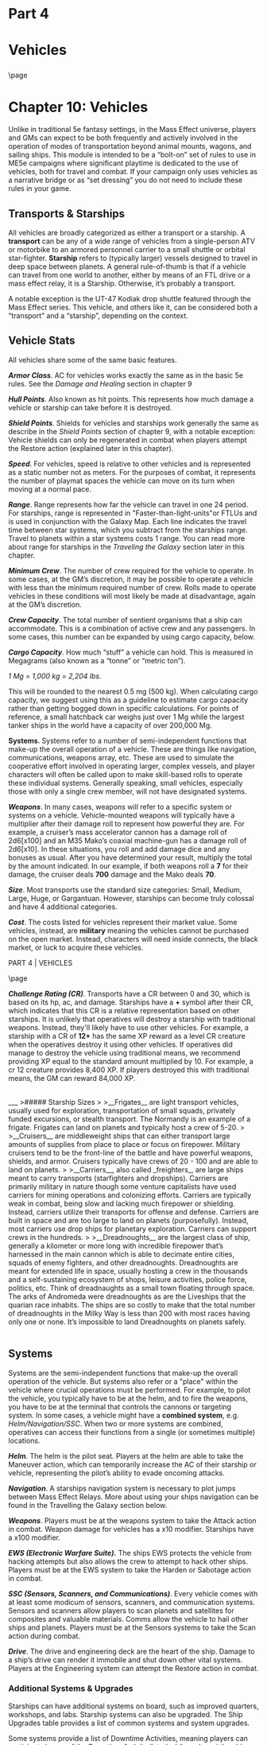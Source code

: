 <style>
  .phb#p1{ text-align:center; }
  .phb#p1:after{ display:none; }
</style>

<div style='margin-top:450px;'></div>

# Part 4
# Vehicles

<div style='margin-top:25px'></div>
\page

# Chapter 10: Vehicles
Unlike in traditional 5e fantasy settings, in the Mass Effect universe, players and GMs can expect to be both
frequently and actively involved in the operation of modes of transportation beyond animal mounts, wagons, and
sailing ships. This module is intended to be a “bolt-on” set of rules to use in ME5e campaigns where significant
playtime is dedicated to the use of vehicles, both for travel and combat. If your campaign only uses
vehicles as a narrative bridge or as “set dressing” you do not need to include these rules in your game.

## Transports & Starships
All vehicles are broadly categorized as either a transport or a starship. A __transport__ can be any of a wide range of
vehicles from a single-person ATV or motorbike to an armored personnel carrier to a small shuttle or orbital star-fighter.
__Starship__ refers to (typically larger) vessels designed to travel in deep space between planets. A general
rule-of-thumb is that if a vehicle can travel from one world to another, either by means of an FTL drive or a mass
effect relay, it is a Starship. Otherwise, it’s probably a transport.

<v-alert type="info" :value="true">
A notable exception is the UT-47 Kodiak drop shuttle featured through the Mass Effect series. This vehicle, and others
like it, can be considered both a “transport” and a “starship”, depending on the context.
</v-alert>

## Vehicle Stats
All vehicles share some of the same basic features.

___Armor Class___. AC for vehicles works exactly the same as in the basic 5e rules. See the _Damage and Healing_ section in chapter 9

___Hull Points___. Also known as hit points. This represents how much damage a vehicle or starship can take before it is destroyed.

___Shield Points___. Shields for vehicles and starships work generally the same as describe in the _Shield Points_ section
of chapter 9, with a notable exception: Vehicle shields can only be regenerated in combat when players attempt the
Restore action (explained later in this chapter).


___Speed___. For vehicles, speed is relative to other vehicles and is represented as a static number not as meters. For
the purposes of combat, it represents the number of playmat spaces the vehicle can move on its turn when moving
at a normal pace.

___Range___. Range represents how far the vehicle can travel in one 24 period. For starships, range is represented in "Faster-than-light-units"or FTLUs and is used in conjunction with the Galaxy Map. Each line indicates the travel time between star systems, which you subtract from the starships range.
Travel to planets within a star systems costs 1 range. You can read more about range for starships in the
_Traveling the Galaxy_ section later in this chapter.

___Minimum Crew___. The number of crew required for the vehicle to operate. In some cases, at the GM’s discretion, it may be possible to operate a vehicle with less than the minimum required number of crew. Rolls made to operate vehicles in these conditions will most likely be made at disadvantage, again at the GM’s discretion.

___Crew Capacity___. The total number of sentient organisms that a ship can accommodate. This is a combination of active crew and any passengers.
In some cases, this number can be expanded by using cargo capacity, below.

___Cargo Capacity___. How much “stuff” a vehicle can hold. This is measured in Megagrams (also known as a “tonne” or “metric ton”).

_1 Mg = 1,000 kg = 2,204 lbs._

This will be rounded to the nearest 0.5 mg (500 kg). When calculating cargo
capacity, we suggest using this as a guideline to estimate cargo capacity rather than getting bogged down in specific
calculations. For points of reference, a small hatchback car weighs just over 1 Mg while the largest tanker ships
in the world have a capacity of over 200,000 Mg.

__Systems__. Systems refer to a number of semi-independent functions that make-up the overall operation of a vehicle. These are
things like navigation, communications, weapons array, etc. These are used to simulate the cooperative effort involved
in operating larger, complex vessels, and player characters will often be called upon to make skill-based rolls to
operate these individual systems. Generally speaking, small vehicles, especially those with only a single crew member,
will not have designated systems.

___Weapons___. In many cases, weapons will refer to a specific system or systems on a vehicle. Vehicle-mounted weapons will
typically have a multiplier after their damage roll to represent how powerful they are. For example, a cruiser’s mass
accelerator cannon has a damage roll of 2d6[x100] and an M35 Mako’s coaxial machine-gun has a damage roll of 2d6[x10].
In these situations, you roll and add damage dice and any bonuses as usual. After you have determined your result,
multiply the total by the amount indicated. In our example, if both weapons roll a __7__ for their damage, the cruiser
deals __700__ damage and the Mako deals __70__.

___Size___. Most transports use the standard size categories: Small, Medium, Large, Huge, or Gargantuan. However,
starships can become truly colossal and have 4 additional categories.

___Cost___. The costs listed for vehicles represent their market value. Some vehicles, instead, are __military__ meaning the vehicles
cannot be purchased on the open market. Instead, characters will need inside connects, the black market, or luck
to acquire these vehicles.




<div class='pageNumber auto'></div>
<div class='footnote'>PART 4 | VEHICLES</div>

\page



__*Challenge Rating (CR)*__. Transports have a CR between 0 and 30, which is based on its hp, ac, and damage. Starships have a __+__ symbol after their CR, which indicates that this CR is a relative representation based on other starships. It is unlikely that operatives will destroy a starship with traditional weapons. Instead, they'll likely have to use other vehicles. For example, a starship with a CR of __12+__ has the same XP reward as a level CR creature when the operatives destroy it
using other vehicles. If operatives did manage to destroy the vehicle using traditional means, we recommend providing XP equal to the standard amount multiplied by 10. For example, a cr 12 creature provides 8,400 XP. If players destroyed this with traditional means, the GM can reward 84,000 XP.

<br>
___
>##### Starship Sizes
>
>__Frigates__ are light transport vehicles, usually used for exploration, transportation of small squads, privately
funded excursions, or stealth transport. The Normandy is an example of a frigate. Frigates can land on planets and
typically host a crew of 5-20.
>
>__Cruisers__ are middleweight ships that can either transport large amounts of supplies from place to place or focus on
firepower. Military cruisers tend to be the front-line of the battle and have powerful weapons, shields, and armor.
Cruisers typically have crews of 20 - 100 and are able to land on planets.
>
>__Carriers__, also called _freighters_,
are large ships meant to carry transports (starfighters and dropships). Carriers are primarily military
in nature though some venture capitalists have used carriers for mining operations and colonizing efforts. Carriers are
typically weak in combat, being slow and lacking much firepower or shielding. Instead, carriers utilize their transports
for offense and defense. Carriers are built in space and are too large to land on planets (purposefully). Instead, most
carriers use drop ships for planetary exploration. Carriers can support crews in the hundreds.
>
>__Dreadnoughts__ are the largest class of ship, generally a kilometer or more long with incredible firepower that’s
harnessed in the main cannon which is able to decimate entire cities, squads of enemy fighters, and other dreadnoughts. Dreadnoughts
are meant for extended life in space, usually hosting a crew in the thousands and a self-sustaining ecosystem of shops,
leisure activities, police force, politics, etc. Think of dreadnaughts as a small town floating through space. The arks
of Andromeda were dreadnoughts as are the Liveships that the quarian race inhabits. The ships are so costly to make
that the total number of dreadnoughts in the Milky Way is less than 200 with most races having only one or none. It’s
impossible to land Dreadnoughts on planets safely.

```
```

## Systems
Systems are the semi-independent functions that make-up the overall operation of the vehicle. But systems also refer
or a "place" within the vehicle where crucial operations must be performed. For example, to pilot the vehicle,
you typically have to be at the helm, and to fire the weapons, you have to be at the terminal that controls the cannons
or targeting system. In some cases, a vehicle might have a __combined system__, e.g. _Helm/Navigation/SSC_. When two
or more systems are combined, operatives can access their functions from a single (or sometimes multiple) locations.

___Helm___.
The helm is the pilot seat. Players at the helm are able to take the Maneuver action, which can temporarily increase the
AC of their starship or vehicle, representing the pilot’s ability to evade oncoming attacks.

___Navigation___.
A starships navigation system is necessary to plot jumps between Mass Effect Relays. More about using your ships
navigation can be found in the Travelling the Galaxy section below.

___Weapons___.
Players must be at the weapons system to take the Attack action in combat. Weapon damage for vehicles has a x10 modifier.
Starships have a x100 modifier.

___EWS (Electronic Warfare Suite).___
The ships EWS protects the vehicle from hacking attempts but also allows the crew to attempt to hack other ships.
Players must be at the EWS system to take the Harden or Sabotage action in combat.

___SSC (Sensors, Scanners, and Communications)___.
Every vehicle comes with at least some modicum of sensors, scanners, and communication systems. Sensors and scanners
allow players to scan planets and satellites for composites and valuable materials. Comms allow the vehicle to hail
other ships and planets. Players must be at the Sensors systems to take the Scan action during combat.

___Drive___.
The drive and engineering deck are the heart of the ship. Damage to a ship’s drive can render it immobile and shut down
other vital systems. Players at the Engineering system can attempt the Restore action in combat.

### Additional Systems & Upgrades
Starships can have additional systems on board, such as improved quarters, workshops, and labs. Starship systems
can also be upgraded. The Ship Upgrades table provides a list of common systems and system upgrades.

Some systems provide a list of Downtime Activities, meaning players can participate in one of the Downtime Activity
listed while on board the ship during a long rest. The Downtime Training has a list of tool and/or weapon proficiencies
that can be learned from participating in the _Downtime Activity_ section of chapter 8.

Adding a new system or installing an upgrade takes 8 hours of uninterrupted work. You can either pay a skilled
hireling for a days work or you can make the upgrades yourself.






<div class='pageNumber auto'></div>
<div class='footnote'>PART 4 | VEHICLES</div>

\page


<div class='classTable wide'>
##### Starship Upgrades
  <div style='width:109px'>Name</div>|<div style='width:70px'>System</div>|<div style='width:70px'>Cost</div>|<div style='width:113px'>Prerequisite</div>|Effect
:---|:---:|:---:|:---:|:---
Advanced Mineral Scanner|SSC|150,000|-|+5 to Intelligence (Investigation) checks when scanning a celestial body for minerals
Advanced Ship Scanner I|SSC|50,000|-|+1 bonus to Scan rolls
Advanced Ship Scanner II|SSC|50,000|Advanced Ship Scanner I|+2 bonus to Scan rolls
Advanced Ship Scanner III|SSC|50,000|Advanced Ship Scanner II|+3 bonus to Scan rolls
Advanced Ship Scanner IV|SSC|50,000|Advanced Ship Scanner III|+4 bonus to Scan rolls
Advanced Ship Scanner V|SSC|50,000|Advanced Ship Scanner IV|+5 bonus to Scan rolls
Advanced Targeting System I|Weapons|50,000|-|+1 bonus to weapon attack rolls
Advanced Targeting System II|Weapons|75,000|Advanced Targeting System I|+2 bonus to weapon attack rolls
Advanced Targeting System III|Weapons|100,000|Advanced Targeting System II|+3 bonus to weapon attack rolls
Advanced Targeting System IV|Weapons|125,000|Advanced Targeting System III|+4 bonus to weapon attack rolls
Advanced Targeting System V|Weapons|150,000|Advanced Targeting System IV|+5 bonus to weapon attack rolls
Armory|Special|350,000|-|Acts as a Weapon and Armor workbench for the purposes of installing equipment mods (weapons and armor).<br>__Downtime Activitites__. Crafting or Training in armorsmith’s workbench, tailor’s tools, tinker’s tools, pr weaponsmith’s workbench
Auxillary Power Cells I|Drive|500,000|-|+1 range and +1 bonus to Restore rolls
Auxillary Power Cells II|Drive|500,000|Auxillary Power Cells I|+2 range and +2 bonus to Restore rolls
Auxillary Power Cells III|Drive|500,000|Auxillary Power Cells II|+3 range and +3 bonus to Restore rolls
Auxillary Power Cells IV|Drive|500,000|Auxillary Power Cells III|+4 range and +4 bonus to Restore rolls
Auxillary Power Cells V|Drive|500,000|Auxillary Power Cells IV|+5 range and +5 bonus to Restore rolls
Crash Couches|Special|125,000|-|When you succeed on a Hard Maneuver, characters on board your ship have advantage on their Constitution saving throw.
Exonet Array|Special|150,000|-|Advantage on Investigation and History checks made while onboard.<br>__Downtime Activities__. Practice a Profession, Research, or Training in hacking tools
Experimental AI|-|1,000,000|-|Starts as a level 1 NPC with a proficiency bonus of +2. When you take the Defer action in starship combat, add the AI's proficiency bonus to the roll. After a starship encounter, divvy up experience among all players and the AI. The AI's level and proficeincy bonus increases at the same rate of a player character.
</div>  




<div class='pageNumber auto'></div>
<div class='footnote'>PART 4 | VEHICLES</div>

\page

<div class='classTable wide'>
##### Starship Upgrades
  <div style='width:115px'>Name</div>|<div style='width:70px'>System</div>|<div style='width:70px'>Cost</div>|<div style='width:120px'>Prerequisite</div>|Effect
:---|:---:|:---:|:---:|:---
Extended Fuel Cells|Special|150,000|-|Your fuel capacity is equal to your ship's range multiplied by 6.
GARDIAN|-|3,000,000|-|Once per round, the GARDIAN system targets up to 4 transports within range (~1 km), dealing 250 (1d4[x100]) radiant damage to each target. This can also be used as a reaction to a torpedo or missile attack, immediately nullifying the attack.
GEB Mobius Algorithm|EWS|75,000|-|+1 to Harden and Sabotage rolls.
Heavy Ship Armor I|-|300,000|-|+1 AC
Heavy Ship Armor II|-|350,000|Heavy Ship Armor I|+2 AC
Heavy Ship Armor III|-|425,000|Heavy Ship Armor II|+3 AC
Heavy Ship Armor IV|-|525,000|Heavy Ship Armor III|+4 AC
Heavy Ship Armor V|-|650,000|Heavy Ship Armor IV|+5 AC
Luxury Kitchen|Special|50,000|-|When you roll a d6 to determine how many crew become disgruntled, subtract 1 from the roll. <br>__Downtime Activity__ Training in brewer’s supplies, chemist’s supplies, or cook’s utensils
Medbay|Special|300,000|-|When onboard the ship, players that expend a hit die on a short rest gain the maximum possible hit points.<br>__Downtime Activities__. Practice a Profession or Training in medical kit
Multi-directional Thrusters I|Helm|200,000|-|+1 Speed and +1 bonus to Maneuver and Hard Maneuver Rolls
Multi-directional Thrusters II|Helm|40,000|Multi-directional Thrusters I|+2 Speed and +2 bonus to Maneuver and Hard Maneuver Rolls
Multi-directional Thrusters III|Helm|80,000|Multi-directional Thrusters II|+3 Speed and +3 bonus to Maneuver and Hard Maneuver Rolls
Multi-directional Thrusters IV|Helm|120,000|Multi-directional Thrusters III|+4 Speed and +4 bonus to Maneuver and Hard Maneuver Rolls
Multi-directional Thrusters V|Helm|200,000|Multi-directional Thrusters IV|+5 Speed and +5 bonus to Maneuver and Hard Maneuver Rolls
Multicore Shielding|-|175,000|-|+50 shields for each Milticore Shielding installed. Maximum 10.
Quantum Computing Processor|EWS|300,000|GEB Mobius Algorithm|For each Quantum Computing Processor installed, gain an additional +1 to Harden and Sabotage rolls. You can have up to 4 QCPs installed
Rec Room|Special|100,000|-|When you roll a d6 to determine how many crew become disgruntled, subtract 2 from the roll. <br>__Downtime Activity__. Training in disguise kit, gaming set, musical instrument, or painter’s supplies
Thanix Cannon|-|2,000,000|-|Recharge (4-6). 2600 (4d12[x100]) lightning damage
VR Training|Special|30,000|-|__Downtime Activity__. Training in any starship system, vehicles
Weapon Range|Special|75,000|-|__Downtime Activity__. Training in additional weapon proficiencies

</div>




<div class='pageNumber auto'></div>
<div class='footnote'>PART 4 | VEHICLES</div>

\page

### Maintaining Systems
Every system requires maintenance, and vehicle systems are no different. For larger vehicles, like starships,
your maintenance is generally performed by your __crew__. Every system requires at least 16 hours of maintenance per month.
Maintenance can be performed by a skilled hireling for 3000 credits over 2 long rests, or over time by a dedicated crew
member (as discussed below).

#### Replacing systems
If a system breaks and must be replaced, you lose any benefits that system provides until your replace it. Replacing a broken system costs 300,000 or the price of the system in the ship upgrades table, whichever is lower.

##### Months without Maintenance
<div style='width:60px'>Months</div> | Effect
:---:|:---|
1|Any checks made at the system are made at disadvantage and any downtime activities completed with the system take twice as long.
2|Roll a d20. On a 5 or less, the system breaks and cannot be used in any way. It must be replaced.
3|Roll a d20. On a 10 or less, the system breaks and cannot be used in any way. It must be replaced.
4|Roll a d20. On a 15 or less, the system breaks and cannot be used in any way. It must be replaced.
5|The system breaks and cannot be used in any way. It must be replaced.

## Crew

All starships require some amount of crew to remain functional and the more systems your ship has the more crew it will
need. The __minimum crew__ attribute of your ship indicates the number of people you need to operate and maintain the
ship. Every minimum crew member is linked to at least 1 starship system.

#### Roleplaying Crew
You can treat crew as NPCs or as an abstract number. Though we highly suggest the former. Crew do not require a stat
block; a name, description, and alignment are generally enough.

#### Operatives as Crew
Characters may instead choose to take the role of a crew member and perform the duties that a hired NPC would do. However,
to do this requires the character to spend their free time performing the duties that the crew member would have done.
The character must also be proficient in the system they want to maintain. Special systems (like the rec room or med-bay)
do not require a proficiency and __combined systems__ only require to be proficient in one of the systems that are combined.

An operative that chooses to take on the role of a crew member must spend at least 1 long rest per month maintaining the system.

```
```

### Paying Crew
Your crew expects to live a modest lifestyle. The owner(s) of the ship must pay each crew member 150 credits per day. At the
end of each month, multiply your required crew by 150 and again by 30. If you cannot pay the total amount, you either
pay none of it (at which point all members crew become disgruntled) or you pay all of it and roll a d6. The result is the
number of crew that become disgruntled.

### Disgruntled Crew
Disgruntled crew cause problems. They get in fights, slack off, leave for better jobs, and may even mutiny! When you
start a long rest on board your ship, if you have at least 1 disgruntled crew member, roll a d20, add the number of
disgruntled crew on board to the roll. Then consult the Disgruntled Crew table.

##### Disgruntled Crew
<div style='width:70px'>d20 + crew</div> | Effect
:---:|:---
1 - 5|Nothing happens.
6 - 8|A fight breaks out between two crew members. Another member of your crew becomes disgruntled.
9 - 11|One of your disgruntled crew quits the next time you’re at port.
12 - 13|A crew member starts an private email chain that infuriates the other crew. Two additional crew become disgruntled.
14 - 15|All of your disgruntled crew quit the next time you’re at port.
16 - 17|A crew member forgets to service their system. You must pay 3,000 credits before you can use it again. (If this is the Drive, you ship cannot move between systems)
18 - 19|A crew member sabotages their system. You must pay 20,000 credits before you can use it again. (If this is the Drive, you ship cannot move between systems)
20 +|The crew mutinies. They all become hostile and attack your party.

#### Extended Space Travel
Living on a starship for an extended period of time is difficult and can aggravate even the most experienced space
travelers. For every week you spend traveling the galaxy, you must spend one long rest at port. The port must be at a
settled world in a town or city.

Failure to spend a long rest at port can potentially cause your crew to become disgruntled. Every time you skip a day at
port, roll a d6. The result is the number of crew that become disgruntled.



<div class='pageNumber auto'></div>
<div class='footnote'>PART 4 | VEHICLES</div>

\page

#### Dealing with disgruntled crew
You reduce the number of disgruntled crew in the following ways:

- Fire the disgruntled crew member. You will need to find a replacement for that crew member's system. At the GM's
  discretion, this may also cause more crew to become disgruntled.
- Throw the crew member out an airlock. You will need to find a replacement for that crew member's system. In
  addition, roll a d6. The result is the number of additional crew that become disgruntled due to your actions. _Note:
  advisable when a majority of the crew is disgruntled. Best practices suggest throwing the entire crew out the airlock
  in these situations and hiring entirely new crew at a port_.
- Provide bonus pay equal to one week's salary (1,050 credits)
- Provide an extended stay at a port (2 long rests worth)

If your group has created NPCs for each of your crew, the GM might add new ways for the crew to become disgruntled. If
you ignore a distress signal, a good crew member might become disgruntled. Of if you hand over a large cache to the
authorities, a chaotic or evil crew member might become disgruntled. Additionally, the GM can adjudicate other creative
ways to make disgruntled crew contented again. Some may like music, some games and your characters can roleplay situations
that result in a pleased crew member.

## Starship Combat
Vehicle combat works similarly to standard creature combat. Each player rolls initiative as normal. Each enemy vehicle
also rolls initiative, with any NPCs on board those vehicles acting on the vehicles initiative count. Vehicles do not
add any bonus to their initiative rolls. You may use the vehicles’ speed to break ties between vehicle rolls.

### Starship Actions
The primary difference in starship combat is that operatives on board a starship have an additional list of actions
they can make on their turn. Most actions require the player to be stationed at the necessary __system__. When an
encounter begins, operatives may choose to “Report to battle stations” and place themselves at a specific system.


#### Attack - Weapon System
Make a ranged attack roll. Do not add your proficiency bonus unless you are proficient with Starship Systems (Weapons).

#### Targeted Attack - Weapon System
Name a system on a target vehicle and make a ranged attack roll. The target’s AC has a +5 bonus against this attack. On
a hit, roll damage and the system is __disabled__ and cannot be used until it is __repaired__. Any creature manning that
system takes damage equal to one half the damage roll.

#### Maneuver - Helm
Make a DC 15 Dexterity (Vehicle Handling) check.  On a success, your ship’s AC increases by an amount equal to half
its speed score until the start of your next turn.

```
```

#### Hard Maneuver - Helm
Make a DC 20 Dexterity (Vehicle Handling) check. On a success, your ship’s AC increases by an amount equal to twice its
speed score until the start of your next turn. Creatures on board your ship must make a Constitution saving throw to
endure to heavy g-forces imposed on the ship. On a failed save, a creature has disadvantage on its next action. Creatures
on board your ship cannot take the Move action until the start of your next turn.

#### Repair - Anywhere
Make a DC 15 Intelligence (Engineering) check. On a success, you patch some damage done to your ship, restoring
50 hit points.

#### Advanced Repair - Anywhere
Make a DC 20 Intelligence (Engineering) check. On a success, you manage to repair major damage, restoring 150 hit points.

#### System Repair - Disabled System
To take this action, you must be located at a system that is __disabled__. Make a DC 20 Intelligence (Engineering) check.
On a success, the system is repaired and can be used again.

#### Restore - Drive
Make a DC 15 Intelligence (Engineering) check. On a success, you’re able to reroute power to your shields, restoring 100
shield points.

#### Harden - EWS
Make a DC 10 Intelligence (Electronics) check. On a success, you harden the security of your EWS until the start of
your next turn. While hardened, any attempt to sabotage your ship will have disadvantage.

#### Sabotage - EWS
Choose a target from the table below and make an Intelligence (Electronics) check. The DC of this check and its effect
on a success is determined by the chosen target. You must choose your target before making your Intelligence check.

<div class="markdown-content">

Target | <div style='width:30px'>DC</div> | Effect
--- | :---: | ---
SSC | 10 | Target cannot take the Scan action until the start of your next turn.
Helm | 12 | Target has disadvantage on Maneuver and Hard Maneuver checks until the start of your next turn.
Shields | 15 | Reduce the targets shields by 1d4 (x50)
Navigation | 18 | The target ship cannot Flee.
Weapons | 20 | Target has disadvantage on Attack and Targeted attack rolls until the start of your next turn.

</div>

<br>

#### Scan - SSC
Make a DC 15 Intelligence (Investigation) check as your peruse the logs of incoming ship data. On a success, you may
ask one question about a target ship. The GM must answer this question honestly.




<div class='pageNumber auto'></div>
<div class='footnote'>PART 4 | VEHICLES</div>

\page

#### Flee - Navigation
Make a DC 14 Intelligence (Science) check to plot a course away from battle. On a success, you may enter FTL and flee
the battle. Combat immediately ends and you move to a system within your ship’s range.

#### Move - Anywhere
Use your Action to move to a different Starship System.

#### Help - Anywhere
Use your Action to Help a friendly creature use a Starship System. You must be located at the same system as the
creature. The creature gains advantage the next time it takes an action with the starship system.

#### Defer to VI - Anywhere
Use your Action to defer to the ship’s onboard VI. You may have it take any of the Starship System actions. When you do
so, roll a d20 to make the check or attack. You cannot add any modifiers or bonuses to the roll.


## Travel
The primary benefit of starships is their ability to travel around the galaxy. A galaxy map can be found on the next page which can be used in reference to these rules. For campaigns set in the Andromeda Galaxy, you can use the rules but will need to find your own map.

### The Milky Way
The Milky Way comprises a number of __Clusters__ (represented by the yellow, target icons <v-icon>filter_center_focus</v-icon> on the map).
Each Cluster is composed of __Systems__, and, in turn, each System contains a group of planetary objects (generally a
star and any number of planets and their moons, planetoids, asteroids, comets and other celestial bodies).

For example, Earth is a planet in the Sol System, which is the only system in the Local Cluster. Tuchanka (the homeworld 
of the Krogan) is part of the Aralakh System, which is one of 3 systems in the Krogan DMZ cluster.

> ##### Names of Celestial Bodies
You may wonder why the names aren’t more “alien”. Our best guess is that the names are either part 
of a human-centered database (in which names were provided to the entries by humans), or that the names have been 
translated into similar human-cultured counterparts. For example, the Athena Nebula is home of the Asari, a race of 
androgynous beings that associate themselves to a female gender. Thus the nebula’s name (in Asari) might be a cultural 
figure, turn-of-phase, or mystical entity that is best represented as Athena in human culture.

```
```
#### Space Transports
There four types of transports in the game: land, water, air, and space. To leave a planet or move between planets in a 
system requires a space transport. For simplicity's sake, travel within a system (from any celestial body to 
another) takes less than 24 hours. Using the Sol system as an example, a party could leave Earth and arrive at Io, 
Europa, Pluto, or Sol’s Mass Relay within 24 hours. The GM can adjust this time as they see fit. A rickety ship 
might move more slowly and require many stops at moons and planets along the way. A very fast ship might make the 
journey from Earth to Pluto within a few hours.

#### Leaving a planet
The time it takes to leave a planet varies widely based on how regulated space traffic is on that planet. On urban worlds
like Thessia or the Citadel, it can take as long as 2-4 hours to orbit and dock. On uninhabited worlds, your ship can 
land and leave as quickly as the pilot is capable. This can take as little as a few minutes. Finding a safe place to 
land might take a little longer.

#### Starships
To travel from system to system, or cluster to cluster, your party will need to use a starship. Every 
starship has a __range__ attribute which represents the number of system and cluster jumps it can make in a 24 
hour period. Traveling between systems in a cluster or jumping from one cluster to another takes 1 range.

Traveling between systems is the same as traveling between planets. You can move to any other system within a cluster
and it costs 1 range. A starship with 3 range that starts on Tuchanka can leave the planet an arrive in
Nith (another system in the Krogan DMZ cluster) within 24 hours. The same starship (with a range of 3) could also leave
Turchanka, fly to the Nith system, then to the Dranek system (also in the Krogan DMZ cluster), and back to the
Aralakh system within a 24 hour period. If the ship was making stops on planets in each system, it would likely take
longer as the ship enters and leaves orbit.

Traveling between clusters requires a __Mass Relay__. Mass Relays are mass transit devices scattered throughout the
Milky Way, forming an enormous network that allows interstellar travel. There is only one Mass Relay per cluster, located
in a single system which is marked with a * on the map. To travel from cluster to cluster, you must first travel to
the system that contains the mass effect relay. Then you can jump to another cluster.

Mass Relays are connected as a network, but travel between relays might require additional jumps. I.e., unlike travel
between planets and systems, you can only move between clusters following the lines on the map.





<div class='pageNumber auto'></div>
<div class='footnote'>PART 4 | VEHICLES</div>

\page


<div class='wide'>
  
  ## Galaxy Map
  
  <img 
  src='https://n7.world/images/galaxy_map.png' 
  style='width:690px' />
_[Mass Effect Galaxy Map by otvert](https://www.deviantart.com/otvert/art/Mass-Effect-Galaxy-Map-352898039)_
  
<br><br>
##### Example Travel
The party has been searching for a Prothean device in the Carbonaceous Asteroid (_Phoenix system, Argos Rho cluster_).
To collect their reward, they must return the device to a fence on the Citadel.

In this example, the party has requisitioned a starship with a range of 2. It takes 1 range to move from the
Phoenix system to the Hydra system which contains the Mass Relay for the Argos Rho cluster. Then it requires 2 Mass
Relay jumps (Argos Rho > Horse Head Nebula > Serpent Nebula), arriving in the Widow system where the Citadel is located.
For our group, this would take as little as 24 but no more than 48 hours to complete the journey.

</div>





<div class='pageNumber auto'></div>
<div class='footnote'>PART 4 | VEHICLES</div>

\page


## Variant Rules
In addition to the above rules, you can add the following variant rules into your campaign to increase the flavor from the Mass Effect video games.

### Variant: Navigation

As a GM, you can choose whether or not exploration & navigation are an essential component. If not, you can assume that
every ship has a full list of star maps and travel from cluster to cluster and system to system is as easy as punching
in coordinates.

However, if you'd like to provide more of a challenge, you can have your players use the Navigation starship system to
navigate the galaxy. With this rule, have your players make an Intelligence (Science) check before any planned travel,
representing the plotting of a course. The DC of this roll is either 12 (for known locations) or 18 (for unknown).
On a success, the characters arrive at the location as normal, but it takes twice as much time and fuel on a failure.
You can also impose other consequences such as pirates, disgruntled crew, or ship damage.

Whether or not the characters know of a location is dependent on __Star Maps__. You may choose to break up star maps
by Sectors (the large groupings of clusters) or by clusters.

### Variant: Mining & Probes
Ships can be equipped with Mining Probes. Each probe costs 100 credits and ships have a capacity based on its size:
10 for frigates, 20 for carriers, 50 for cruisers, and 100 for dreadnoughts. When orbiting a celestial body,
an operative can use the ship's SSC system to expend a Mining Probe and make a DC 15 Intelligence (Investigation) check. The
DC of this check is determined by how "rich" the planet is.

On a success, you can spend a long rest mining the area. Roll a die based on how rich the planet is, and gain that many
units of the element.

##### Elements

Rarity | Elements | Credits / Unit
:--- | :--- | :---:
Common | Aluminium, Beryllium, Copper, Graphite, Iron, Magnesium, Silicon | 100
Uncommon | Cadmium, Fluorite, Iridium, Lithium, Nickel, Uranium | 250
Rare | Palladium, Platinum, Titanium, Vanadium | 500
Very Rare | Element Zero | 1500

##### Mining Results

Richness | Result Dice
:--- |  :---:
Scarce | d4
Poor |  d6
Moderate | d8
Abundant | d10
Rich | d12

```
```
### Variant: Fuel
Fuel in Mass Effect 5e is an abstract concept. Most ships can mine and create fuel using on-board fabricators as it travels
the Galaxy. Fuel is represented by the __range__ of the ship (how far it can travel in 24 hours). If you would like to keep track
of fuel, the GM can use the following Variant: Fuel rules.

Your "tank" capacity is equal to your ship's range multiplied by 3. Each time you expend 1 range, you also expend 1 charge from your
tank. You can either spend a long rest on an asteroid or planet mining fuel or you can refuel at a spaceport. To mine
fuel use the Variant: Mining rules above. On a success, roll a d8 and regain that many charges.

Alternatively, you can pay to refuel at a spaceport. The average rate is 1,000 credits per charge in your tank, but this
might increase or decrease based on the port.

## Creating Vehicles

The vehicle list that follows provides examples for you to use in your campaign. However, it is
encouraged that you and/or your GM create vehicles of your. Use the following guidelines
when creating your vehicle.

### Create a concept
First, you'll want to create a concept for your vehicle. What is its main purpose (defense, offense, transport, smuggling, etc)?
What race(s) are associated with the vehicle? Is it unique or mass produced? What does it look like? What size is it?

If you're looking for inspiration, check out <a href="https://www.deviantart.com/euderion/gallery/40849119/MASS-EFFECT" target="_blank">Euderion's vehicle creations on DeviantArt</a>.

### Name
Next, you'll need a good name for your vehicle. Mass produced vehicles typically have some sort of manufacturing number
combined with a codename or nickname. If your vehicle is a unique creation, it might have a symbolic name.

### Vehicle Type
The vehicle type should be either __transport__ or __starship__. If you've selected transport, designate which
transport type it is: __land__, __sea__, __air__, or __space__. Some transports can have multiple types.

### Size
If you're creating a transport, choose the size from standard sizes: Medium, Large, Huge, Gargantuan. For starships,
choose one of Frigate, Cruiser, Carrier, or Dreadnought.

### Speed
A vehicles speed is somewhat abstract. Mechanically, it represents the number of playmat spaces it can move in one turn.
This assumes the vehicle is moving an average pace and slow enough to turn and maneuver. Speed should range from 1 to 15.





<div class='pageNumber auto'></div>
<div class='footnote'>PART 4 | VEHICLES</div>

\page


### Range
For transports, range is the number of kilometers the vehicle can travel within 24 hours. This calculation should also
take its battery or fuel capacity into account.

For starships, the range is calculated as ftlu (faster than light units). Essentially how many Mass Effect Relay jumps
or system to system travel it can complete in 24 hours.

### Cargo
How many tonnes can the ship carry? Try thinking about how many mid-size cars can fit into the vehicle or the vehicle tow,
this is its Cargo capacity.

### Cost
What is the market rate of the vehicle? It might be that the vehicle is military and not sold on the open market.

### AC
How durable is your vehicle's armor? Or how difficult is it to hit? ACs for vehicles generally range from 10 - 25.

### HP & SP
Use the following table to find the average hull points and shield points. You should adjust the average based on the
concept of your vehicle. Was it made for defense? Add more HP. Does it has a state-of-the-art drive, add more SP.

##### Vehicle Hit Points / Shield Points

Type | HP | SP
:--- | :---: | :---:
Transport | 150 | 50
Frigate | 1200 | 250
Cruiser | 2000 | 500
Carrier | 3500 | 750
Dreadnought | 6000 | 1500


### Systems
Next, you'll want to decide how many systems your vehicle has. You can either make combined systems (for smaller vehicles)
or have individual systems (for large starships). A system might be so advanced that it requires multiple crew member to
maintain.

### Crew
Each vehicle has a minimum and maximum crew.

#### Minimum
To find the minimum crew, add the number of crew needed for each of the systems.

#### Maximum
The maximum crew is generally based on the size of the vehicle

```
```
##### Maximum Vehicle Crew
Type | Max Crew
:--- | :---:
Medium | 1
Large | 2-3
Huge | 6-8
Gargantuan | 10-20
Frigate | 20-30
Cruiser | 30-100
Carrier | 100-1000
Dreadnought | 1000+

### Weapons

Decide what weapons are equipped on the vehicle. For transports, damage rolls are multiplied by 10 and by 100 for
starships. It's also ok for the vehicle to have no weapons.

### Challenge Rating

To calculate the CR, you'll need access to the Monster Statistics by Challenge Rating table in the Dungeon Master's
Guide, pg. 274.

#### Offensive CR
First, find the offensive CR by calculating the average of all the damaging attacks. If this is a starship, additionally
divide the average by 10. Then find the CR associated with that damage on the Monster Stats table.

#### Defensive CR
Next, find the defensive CR by adding the hull point and shield points together. If this is a starship, additionally,
divide the sum by 10. Then find the CR associated with that hit point value on the Monster Stats table. If the AC
is greater than the AC on the Monster Stats table, increase the defensive CR by 1 for every 2 points above the target AC.

#### Final CR
The final CR is the average of the offensive and defensive CR, rounded up. If this is for a starship, notate a __+__ symbol
beside the CR.

> ##### CR Calculation
>__Starship__, AC: 25, HP: 2500, SP: 600, Attack: 1100 & 900
>
>- __Offensive CR = ((1100 + 900) / 2) / 10 = 100__, corresponds with a CR of 16
>- __Defensive CR = (2500 + 600) / 10 = 310__, corresponds with a CR of 16. However, the target AC for CR 16 is only 18. So the final Defensive
CR becomes 19 (+3 because the AC is 25).
>
> __Final CR = (16 + 19) / 2 = 17.5 = 18+__




<div class='pageNumber auto'></div>
<div class='footnote'>PART 4 | VEHICLES</div>
